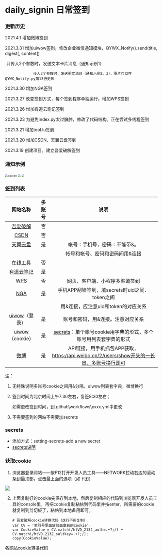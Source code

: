 # daily_signin 日常签到

### **更新历史**

2021.4.1    增加微博签到

2021.3.31  增加uiwow签到，修改企业微信通知模块，QYWX_Notify().send(title, digest[, content])

​				    只传入2个参数时，发送文本卡片消息（通知示例1）

   				 传入3个参数时，发送图文消息（通知示例2、3），图片可以在QYWX_Notify.py第13行更改

2021.3.30  增加NGA签到

2021.3.27  改变签到方式，每个签到程序单独运行。增加WPS签到

2021.3.26  增加有道云笔记签到

2021.3.23  为避免index.py太过臃肿，修改了代码结构。正在尝试多线程签到

2021.3.21  增加tool.lu签到

2021.3.20  增加CSDN、天翼云盘签到

2021.3.19  创建项目，建立吾爱破解签到

### **通知示例**

<img src="https://images.gitee.com/uploads/images/2021/0319/224105_cdd105fd_7943916.png" alt="通知示例1" style="zoom:50%;" />

<img src="https://gitee.com/kxs2018/imgbed/raw/master/pic/1.jpg" style="zoom:50%;" />

<img src="https://gitee.com/kxs2018/imgbed/raw/master/pic/2.png" style="zoom:50%;" />

### **签到列表**

|                   网站名称                   | 多账号 |                             说明                             |
| :------------------------------------------: | :----: | :----------------------------------------------------------: |
| [吾爱破解](https://www.52pojie.cn/forum.php) |   否   |                                                              |
|        [CSDN](https://blog.csdn.net/)        |   否   |                                                              |
|      [天翼云盘](https://cloud.189.cn/)       |   是   |                帐号：手机号，密码：不能带&。                 |
|                                              |        |               帐号和帐号、密码和密码间用&连接                |
|         [在线工具](https://tool.lu/)         |   否   |                                                              |
|  [有道云笔记](https://note.youdao.com/web)   |   是   |                                                              |
|    [WPS](https://vip.wps.cn/taskcenter/)     |   否   |                网页、客户端、小程序多渠道签到                |
|          [NGA](https://bbs.nga.cn/)          |   是   |        手机APP刮墙签到，填secrets时uid之间、token之间        |
|                                              |        |             用&连接，应注意uid和token的对应关系              |
|   [uiwow](https://www.uiwow.com/)（登录）    |   是   |              账号和密码，用&连接。注意对应关系               |
|  [uiwow](https://www.uiwow.com/)（cookie）   |   是   | [secrets](https://github.com/lqkxs3608/daily_signin/blob/main/secrets.md)：单个账号cookie用字典的形式，多个账号用列表套字典的形式 |
|          [微博](https://weibo.com/)          |   是   | API链接，用手机抓包APP获取，https://api.weibo.cn/2/users/show开头的一长串，多账号换行即可 |



注：

1.  无特殊说明多账号cookie之间用&分隔。uiwow列表套字典，微博换行

2. 签到时间为北京时间上午7:30左右，复签8:30左右；

   如需更改签到时间，到.github\workflows\xxxx.yml中更改

3. 不需要签到的网站不需要加secrets

### secrets

- 添加方式：setting-secrets-add a new secret
- [secrets说明](https://github.com/lqkxs3608/daily_signin/blob/main/secrets.md)

### **获取cookie**

1. 浏览器登录网站——按F12打开开发人员工具——NETWORK拉动右边的滚动条到最顶部，点击最上面的选项（如下图）

![](https://gitee.com/kxs2018/imgbed/raw/master/pic/getcookie.jpg)

2. 上面复制好的cookie先保存到本地，然后复制相应的代码到浏览器开发人员工具的console里，再把cookie复制粘帖到代码里并按enter，所需要的cookie就复制到剪切板了，粘帖到本地备用即可。

   ```
   # 吾爱破解cookie转换代码（这行不用复制）
   var CV = '单引号里面放前面拿到的cookie';
   var CookieValue = CV.match(/htVD_2132_auth=.+?;/) + CV.match(/htVD_2132_saltkey=.+?;/);
   copy(CookieValue);
   ```

[各网站cookie转换代码](https://github.com/lqkxs3608/daily_signin/blob/main/cookie.md)  

